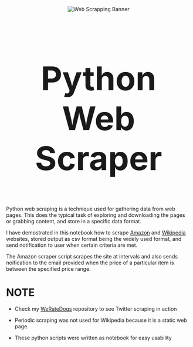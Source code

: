 <div style="text-align: center">
<img src="https://i1.wp.com/pyblog.in/wp-content/uploads/2018/12/webscrapping-banner.png?w=15000&ssl=1" alt='Web Scrapping Banner' />
</div>


<h2 align= 'center' style = 'font-size:90px'>Python Web Scraper</h2>


Python web scraping is a technique used for gathering data from web pages. This does the typical task of exploring and downloading the pages or grabbing content, and store in a specific data format.

I have demostrated in this notebook how to scrape [Amazon](Amazon_scraper.ipynb) and [Wikipedia](Wikipedia_scraper.ipynb) websites, stored output as csv format being the widely used format, and send notification to user when certain criteria are met.

The Amazon scraper script scrapes the site at intervals and also sends noification to the email provided when the price of a particular item is between the specified price range.

# NOTE
- Check my [WeRateDogs](https://github.com/nurudeenabdulsalaam/WeRateDogs_twitter_analysis) repository to see Twitter scraping in action
- Periodic scraping was not used for Wikipedia because it is a static web page.

- These python scripts were written as notebook for easy usability 